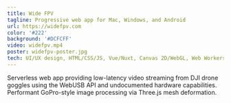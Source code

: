 ```yaml
---
title: Wide FPV
tagline: Progressive web app for Mac, Windows, and Android
url: https://widefpv.com
color: '#222'
background: '#DCFCFF'
video: widefpv.mp4
poster: widefpv-poster.jpg
tech: UI/UX design, HTML/CSS/JS, Vue/Nuxt, Canvas 2D/WebGL, Web Workers, Web Codec, Media Recorder, File System API, What's a H264 NAL Unit?
---
```


Serverless web app providing low-latency video streaming from DJI drone goggles using the WebUSB API and undocumented hardware capabilities. Performant GoPro-style image processing via Three.js mesh deformation.